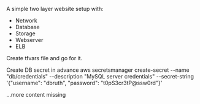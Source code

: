 A simple two layer website setup with:
- Network
- Database
- Storage
- Webserver
- ELB

Create tfvars file and go for it.

Create DB secret in advance
aws secretsmanager create-secret --name "db/credentials" --description "MySQL server credentials" --secret-string '{"username": "dbruth", "password": "t0pS3cr3tP@ssw0rd"}'

...more content missing
